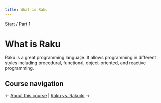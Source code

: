 ```yaml
---
title: What is Raku
---
```


[Start](../) / [Part 1](../part1)

# What is Raku

Raku is a great programming language. It allows programming in different styles including procedural, functional, object-oriented, and reactive programming.

## Course navigation

← [About this course](../about-this-course) | [Raku vs. Rakudo](../raku-vs-rakudo) →

